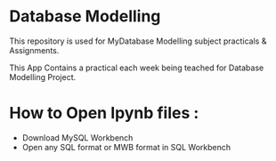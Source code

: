 # Database Modelling

This repository is used for MyDatabase Modelling subject practicals & Assignments.

This App Contains a practical each week being teached for Database Modelling Project.

# How to Open Ipynb files :
- Download MySQL Workbench
- Open any SQL format or MWB format in SQL Workbench
